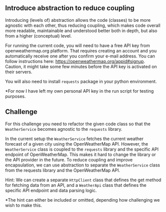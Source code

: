 ## Introduce abstraction to reduce coupling

Introducing (levels of) abstraction allows the code (classes) to be more agnostic with each other, thus reducing
coupling, which makes code overall more readable, maintainable and understood better both in depth, but also from a
higher (conceptual) level.

For running the current code, you will need to have a free API key from openweathermap.org platform. That requires
creating an account and you automatically receive one after you confirm your e-mail address. You can follow
instructions here: https://openweathermap.org/appid#signup. Caution, it might take some few minutes before the API key
is activated on their servers.

You will also need to install `requests` package in your python environment.

*For now I have left my own personal API key in the run script for testing purposes.

## Challenge

For this challenge you need to refactor the given code class so that the `WeatherService` becomes agnostic to the
`requests` library.

In the current setup the `WeatherService` fetches the current weather forecast of a given city using the OpenWeatherMap API.
However, the `WeatherService` class is coupled to the `requests` library and the specific API endpoint of OpenWeatherMap.
This makes it hard to change the library or the API provider in the future. To reduce coupling and improve encapsulation,
we can use abstraction to separate the `WeatherService` class from the requests library and the OpenWeatherMap API.


Hint: We can create a separate `HttpClient` class that defines the get method for fetching data from an API,
and a `WeatherApi` class that defines the specific API endpoint and data parsing logic.

*The hint can either be included or omitted, depending how challenging we wish to make this.







